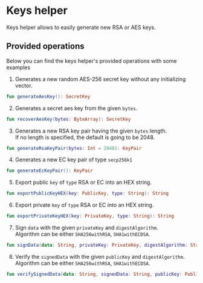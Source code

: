 # Keys helper
Keys helper allows to easily generate new RSA or AES keys.

## Provided operations
Below you can find the keys helper's provided operations with some examples

1. Generates a new random AES-256 secret key without any initializing vector.
```kotlin
fun generateAesKey(): SecretKey
```
2. Generates a secret aes key from the given `bytes`.
```kotlin
fun recoverAesKey(bytes: ByteArray): SecretKey
```
3. Generates a new RSA key pair having the given `bytes` length.  
   If no length is specified, the default is going to be 2048.
```kotlin
fun generateRsaKeyPair(bytes: Int = 2048): KeyPair
```
4. Generates a new EC key pair of type `secp256k1`
```kotlin
fun generateEcKeyPair(): KeyPair
```
5. Export public `key` of `type` RSA or EC into an HEX string.
```kotlin
fun exportPublicKeyHEX(key: PublicKey, type: String): String
```
6. Export private `key` of `type` RSA or EC into an HEX string.
```kotlin
fun exportPrivateKeyHEX(key: PrivateKey, type: String): String
```
7. Sign `data` with the given `privateKey` and `digestAlgorithm`.  
Algorithm can be either `SHA256withRSA`, `SHA1withECDSA`.
```kotlin
fun signData(data: String, privateKey: PrivateKey, digestAlgorithm: String): String
```
8. Verify the `signedData` with the given `publicKey` and `digestAlgorithm`.  
Algorithm can be either `SHA256withRSA`, `SHA1withECDSA`.
```kotlin
fun verifySignedData(data: String, signedData: String, publicKey: PublicKey, digestAlgorithm: String): Boolean
```
